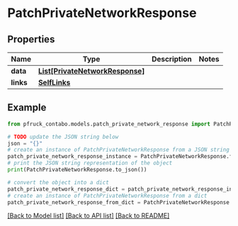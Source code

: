 # PatchPrivateNetworkResponse


## Properties

Name | Type | Description | Notes
------------ | ------------- | ------------- | -------------
**data** | [**List[PrivateNetworkResponse]**](PrivateNetworkResponse.md) |  | 
**links** | [**SelfLinks**](SelfLinks.md) |  | 

## Example

```python
from pfruck_contabo.models.patch_private_network_response import PatchPrivateNetworkResponse

# TODO update the JSON string below
json = "{}"
# create an instance of PatchPrivateNetworkResponse from a JSON string
patch_private_network_response_instance = PatchPrivateNetworkResponse.from_json(json)
# print the JSON string representation of the object
print(PatchPrivateNetworkResponse.to_json())

# convert the object into a dict
patch_private_network_response_dict = patch_private_network_response_instance.to_dict()
# create an instance of PatchPrivateNetworkResponse from a dict
patch_private_network_response_from_dict = PatchPrivateNetworkResponse.from_dict(patch_private_network_response_dict)
```
[[Back to Model list]](../README.md#documentation-for-models) [[Back to API list]](../README.md#documentation-for-api-endpoints) [[Back to README]](../README.md)


